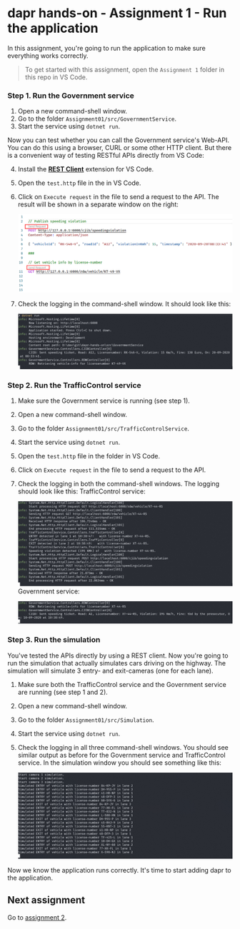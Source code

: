 # dapr hands-on - Assignment 1 - Run the application

In this assignment, you're going to run the application to make sure everything works correctly.

> To get started with this assignment, open the `Assignment 1` folder in this repo in VS Code.

### Step 1. Run the Government service

1. Open a new command-shell window.
2. Go to the folder `Assignment01/src/GovernmentService`.
3. Start the service using `dotnet run`.

Now you can test whether you can call the Government service's Web-API. You can do this using a browser, CURL or some other HTTP client. But there is a convenient way of testing RESTful APIs directly from VS Code:

4. Install the [**REST Client**](https://github.com/Huachao/vscode-restclient) extension for VS Code.
5. Open the `test.http` file in the in VS Code.
6. Click on `Execute request` in the file to send a request to the API. The result will be shown in a separate window on the right:

   ![](img/rest-client.png)
7. Check the logging in the command-shell window. It should look like this:

   ![](img/logging-governmentservice.png)

### Step 2. Run the TrafficControl service

1. Make sure the Government service is running (see step 1).
2. Open a new command-shell window.
3. Go to the folder `Assignment01/src/TrafficControlService`.
4. Start the service using `dotnet run`.
5. Open the `test.http` file in the folder in VS Code.
6. Click on `Execute request` in the file to send a request to the API.
4. Check the logging in both the command-shell windows. The logging should look like this:
   TrafficControl service:

   ![](img/logging-trafficcontrolservice.png)
   Government service:

   ![](img/logging-governmentservice2.png)

### Step 3. Run the simulation

You've tested the APIs directly by using a REST client. Now you're going to run the simulation that actually simulates cars driving on the highway. The simulation will simulate 3 entry- and exit-cameras (one for each lane).

1. Make sure both the TrafficControl service and the Government service are running (see step 1 and 2).
2. Open a new command-shell window.
3. Go to the folder `Assignment01/src/Simulation`.
4. Start the service using `dotnet run`.
5. Check the logging in all three command-shell windows. You should see similar output as before for the Government service and TrafficControl service. In the simulation window you should see something like this:

   ![](img/logging-simulation.png)

Now we know the application runs correctly. It's time to start adding dapr to the application.

## Next assignment

Go to [assignment 2](../Assignment02/README.md).